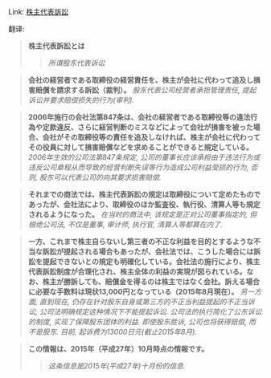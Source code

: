 Link: [株主代表訴訟](https://www.shiruporuto.jp/public/data/vocabulary/yogo/k/kabunushi_daihyososho.html)

翻译:
> **株主代表訴訟とは**
>> *所谓股东代表诉讼*

> **会社の経営者である取締役の経営責任を、株主が会社に代わって追及し損害賠償を請求する訴訟（裁判）。**
> *股东代表公司经营者承担管理责任, 提起诉讼并要求赔偿损失的行为(审判).*

> **2006年施行の会社法第847条は、会社の経営者である取締役等の違法行為や定款違反、さらに経営判断のミスなどによって会社が損害を被った場合、会社がその取締役等の責任を追及しなければ、株主が会社に代わってその役員に対して損害賠償などを求めることができると規定している。**
> *2006年生效的公司法第847条规定, 公司的董事长应该承担由于违法行为或违反公司章程从而导致的经营判断失误等行为造成公司利益受损的行为, 否则, 股东可以代表公司的向其要求损害赔偿.*

> **それまでの商法では、株主代表訴訟の規定は取締役について定めたものであったが、会社法により、取締役のほか監査役、執行役、清算人等も規定されるようになった。**
> *在当时的商法中, 该规定是正对公司董事指定的, 但根绝公司法, 不仅是董事, 审计师, 执行官, 清算人等都算在内了.*

> **一方、これまで株主自らないし第三者の不正な利益を目的とするような不当な訴訟が提起される場合もあったが、会社法では、こうした場合には訴訟を提起できないとの規定も明確化している。会社法の施行により、株主代表訴訟制度が合理化され、株主全体の利益の実現が図られている。なお、株主が勝訴しても、賠償金を得るのは株主ではなく会社。訴える場合に必要な手数料は現状13,000円となっている（2015年8月現在）。**
> *另一方面, 直到现在, 仍存在针对股东自身或第三方的不正当利益提起的不正当诉讼, 公司法明确规定这种情况下不能提起诉讼. 公司法的执行简化了公东诉讼的制度, 实现了保障股东团体的利益. 即使股东胜诉, 公司也将获得赔偿, 而不是股东. 目前, 起诉费为13000日元(截止2015年8月).*

> **この情報は、2015年（平成27年）10月時点の情報です。**
>> *这条信息是2015年(平成27年)十月份的信息.*